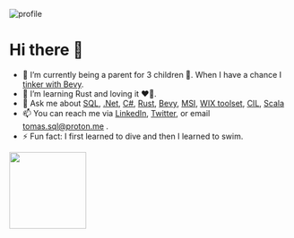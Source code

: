 ![profile](profile.gif)

# Hi there 👋

- 🔭 I’m currently being a parent for 3 children 🫠. When I have a chance I [tinker with Bevy](https://github.com/tomuxmon/bevy_roguelike).
- 🌱 I’m learning Rust and loving it ❤️🦀.
- 💬 Ask me about [SQL](https://en.wikipedia.org/wiki/SQL), [.Net](https://dotnet.microsoft.com), [C#](https://docs.microsoft.com/en-us/dotnet/csharp/tour-of-csharp/), [Rust](https://www.rust-lang.org/), [Bevy](https://github.com/bevyengine/bevy), [MSI](https://docs.microsoft.com/en-us/windows/win32/msi/windows-installer-portal), [WIX toolset](https://wixtoolset.org/), [CIL](https://en.wikipedia.org/wiki/Common_Intermediate_Language), [Scala](https://www.scala-lang.org/)
- 📫 You can reach me via [LinkedIn](https://www.linkedin.com/in/tomas-sql/), [Twitter](https://twitter.com/tomuxmon/), or email <tomas.sql@proton.me> .
- ⚡ Fun fact: I first learned to dive and then I learned to swim.

<img height="137px" src="https://github-readme-stats.vercel.app/api/top-langs/?username=tomuxmon&hide=html&hide_title=true&hide_border=true&layout=compact&langs_count=6&theme=solarized-dark" /></a>